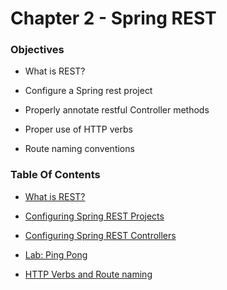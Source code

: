 # Chapter 2 - Spring REST

### Objectives
* What is REST?

* Configure a Spring rest project

* Properly annotate restful Controller methods

* Proper use of HTTP verbs

* Route naming conventions

### Table Of Contents
* [What is REST?](spring_rest.md)

* [Configuring Spring REST Projects](configure_spring_rest.md)

* [Configuring Spring REST Controllers](configure_rest_controller.md)

* [Lab: Ping Pong](pingPong.md)

* [HTTP Verbs and Route naming](route_naming.md)
